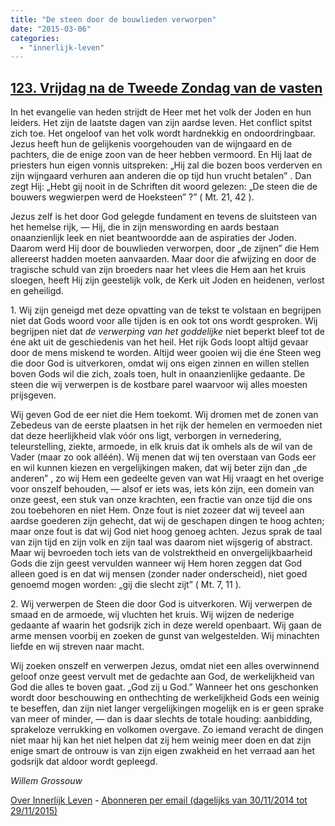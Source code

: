 ```yaml
---
title: "De steen door de bouwlieden verworpen"
date: "2015-03-06"
categories: 
  - "innerlijk-leven"
---
```


## [123\. Vrijdag na de Tweede Zondag van de vasten](http://ift.tt/18VwzIx)

In het evangelie van heden strijdt de Heer met het volk der Joden en hun leiders. Het zijn de laatste dagen van zijn aardse leven. Het conflict spitst zich toe. Het ongeloof van het volk wordt hardnekkig en ondoordringbaar. Jezus heeft hun de gelijkenis voorgehouden van de wijngaard en de pachters, die de enige zoon van de heer hebben vermoord. En Hij laat de priesters hun eigen vonnis uitspreken: „Hij zal die bozen boos verderven en zijn wijngaard verhuren aan anderen die op tijd hun vrucht betalen” . Dan zegt Hij: „Hebt gij nooit in de Schriften dit woord gelezen: „De steen die de bouwers wegwierpen werd de Hoeksteen” ?” ( Mt. 21, 42 ).

Jezus zelf is het door God gelegde fundament en tevens de sluitsteen van het hemelse rijk, — Hij, die in zijn menswording en aards bestaan onaanzienlijk leek en niet beantwoordde aan de aspiraties der Joden. Daarom werd Hij door de bouwlieden verworpen, door „de zijnen” die Hem allereerst hadden moeten aanvaarden. Maar door die afwijzing en door de tragische schuld van zijn broeders naar het vlees die Hem aan het kruis sloegen, heeft Hij zijn geestelijk volk, de Kerk uit Joden en heidenen, verlost en geheiligd.

1\. Wij zijn geneigd met deze opvatting van de tekst te volstaan en begrijpen niet dat Gods woord voor alle tijden is en ook tot ons wordt gesproken. Wij begrijpen niet dat _de verwerping van het goddelijke_ niet beperkt bleef tot de éne akt uit de geschiedenis van het heil. Het rijk Gods loopt altijd gevaar door de mens miskend te worden. Altijd weer gooien wij die éne Steen weg die door God is uitverkoren, omdat wij ons eigen zinnen en willen stellen boven Gods wil die zich, zoals toen, hult in onaanzienlijke gedaante. De steen die wij verwerpen is de kostbare parel waarvoor wij alles moesten prijsgeven.

Wij geven God de eer niet die Hem toekomt. Wij dromen met de zonen van Zebedeus van de eerste plaatsen in het rijk der hemelen en vermoeden niet dat deze heerlijkheid vlak vóór ons ligt, verborgen in vernedering, teleurstelling, ziekte, armoede, in elk kruis dat ik omhels als de wil van de Vader (maar zo ook alléén). Wij menen dat wij ten overstaan van Gods eer en wil kunnen kiezen en vergelijkingen maken, dat wij beter zijn dan „de anderen” , zo wij Hem een gedeelte geven van wat Hij vraagt en het overige voor onszelf behouden, — alsof er iets was, iets kón zijn, een domein van onze geest, een stuk van onze krachten, een fractie van onze tijd die ons zou toebehoren en niet Hem. Onze fout is niet zozeer dat wij teveel aan aardse goederen zijn gehecht, dat wij de geschapen dingen te hoog achten; maar onze fout is dat wij God niet hoog genoeg achten. Jezus sprak de taal van zijn tijd en zijn volk en zijn taal was daarom niet wijsgerig of abstract. Maar wij bevroeden toch iets van de volstrektheid en onvergelijkbaarheid Gods die zijn geest vervulden wanneer wij Hem horen zeggen dat God alleen goed is en dat wij mensen (zonder nader onderscheid), niet goed genoemd mogen worden: „gij die slecht zijt” ( Mt. 7, 11 ).

2\. Wij verwerpen de Steen die door God is uitverkoren. Wij verwerpen de smaad en de armoede, wij vluchten het kruis. Wij wijzen de nederige gedaante af waarin het godsrijk zich in deze wereld openbaart. Wij gaan de arme mensen voorbij en zoeken de gunst van welgestelden. Wij minachten liefde en wij streven naar macht.

Wij zoeken onszelf en verwerpen Jezus, omdat niet een alles overwinnend geloof onze geest vervult met de gedachte aan God, de werkelijkheid van God die alles te boven gaat. „God zij u God.” Wanneer het ons geschonken wordt door beschouwing en onthechting de werkelijkheid Gods een weinig te beseffen, dan zijn niet langer vergelijkingen mogelijk en is er geen sprake van meer of minder, — dan is daar slechts de totale houding: aanbidding, sprakeloze verrukking en volkomen overgave. Zo iemand veracht de dingen niet maar hij kan het niet helpen dat zij hem weinig meer doen en dat zijn enige smart de ontrouw is van zijn eigen zwakheid en het verraad aan het godsrijk dat aldoor wordt gepleegd.

_Willem Grossouw_

[Over Innerlijk Leven](http://ift.tt/1y6X5mY) - [Abonneren per email (dagelijks van 30/11/2014 tot 29/11/2015)](http://eepurl.com/9P3DT)
